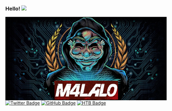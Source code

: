 ### Hello! <img src="https://media.giphy.com/media/mA28dHGEU8Us36wEYJ/giphy.gif" height="32"/>

<p align="center">
<img src="https://github.com/m4lal0/m4lal0/raw/master/images/m4lal0.jpg"
	alt="M4lal0"
	width="800"
	style="float: left; margin-right: 5px;" />
</p>
<br>

[![Twitter Badge](https://img.shields.io/badge/-Twitter-blue?style=plastic&logo=twitter&logoColor=white&link=https://twitter.com/thehackingsage)](https://twitter.com/m4lal0)
[![GitHub Badge](https://img.shields.io/badge/-GitHub-black?style=plastic&logo=github&logoColor=white&link=https://github.com/thehackingsage)](https://github.com/m4lal0)
[![HTB Badge](https://img.shields.io/badge/-HackTheBox-black?style=plastic&logo=codesandbox&logoColor=lightgreen&link=https://hackthebox.eu/profile/38608)](https://hackthebox.eu/profile/337020)